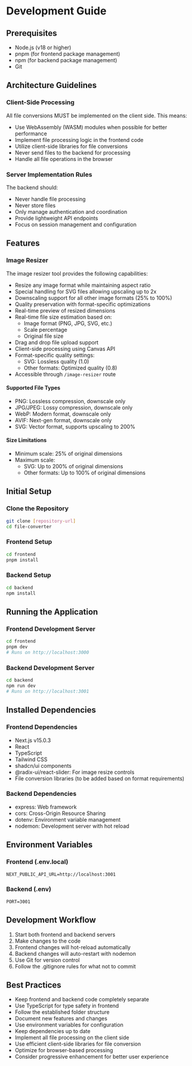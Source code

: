 # Development Guide

## Prerequisites
- Node.js (v18 or higher)
- pnpm (for frontend package management)
- npm (for backend package management)
- Git

## Architecture Guidelines

### Client-Side Processing
All file conversions MUST be implemented on the client side. This means:
- Use WebAssembly (WASM) modules when possible for better performance
- Implement file processing logic in the frontend code
- Utilize client-side libraries for file conversions
- Never send files to the backend for processing
- Handle all file operations in the browser

### Server Implementation Rules
The backend should:
- Never handle file processing
- Never store files
- Only manage authentication and coordination
- Provide lightweight API endpoints
- Focus on session management and configuration

## Features

### Image Resizer
The image resizer tool provides the following capabilities:
- Resize any image format while maintaining aspect ratio
- Special handling for SVG files allowing upscaling up to 2x
- Downscaling support for all other image formats (25% to 100%)
- Quality preservation with format-specific optimizations
- Real-time preview of resized dimensions
- Real-time file size estimation based on:
  - Image format (PNG, JPG, SVG, etc.)
  - Scale percentage
  - Original file size
- Drag and drop file upload support
- Client-side processing using Canvas API
- Format-specific quality settings:
  - SVG: Lossless quality (1.0)
  - Other formats: Optimized quality (0.8)
- Accessible through `/image-resizer` route

#### Supported File Types
- PNG: Lossless compression, downscale only
- JPG/JPEG: Lossy compression, downscale only
- WebP: Modern format, downscale only
- AVIF: Next-gen format, downscale only
- SVG: Vector format, supports upscaling to 200%

#### Size Limitations
- Minimum scale: 25% of original dimensions
- Maximum scale: 
  - SVG: Up to 200% of original dimensions
  - Other formats: Up to 100% of original dimensions

## Initial Setup

### Clone the Repository
```bash
git clone [repository-url]
cd file-converter
```

### Frontend Setup
```bash
cd frontend
pnpm install
```

### Backend Setup
```bash
cd backend
npm install
```

## Running the Application

### Frontend Development Server
```bash
cd frontend
pnpm dev
# Runs on http://localhost:3000
```

### Backend Development Server
```bash
cd backend
npm run dev
# Runs on http://localhost:3001
```

## Installed Dependencies

### Frontend Dependencies
- Next.js v15.0.3
- React
- TypeScript
- Tailwind CSS
- shadcn/ui components
- @radix-ui/react-slider: For image resize controls
- File conversion libraries (to be added based on format requirements)

### Backend Dependencies
- express: Web framework
- cors: Cross-Origin Resource Sharing
- dotenv: Environment variable management
- nodemon: Development server with hot reload

## Environment Variables

### Frontend (.env.local)
```env
NEXT_PUBLIC_API_URL=http://localhost:3001
```

### Backend (.env)
```env
PORT=3001
```

## Development Workflow
1. Start both frontend and backend servers
2. Make changes to the code
3. Frontend changes will hot-reload automatically
4. Backend changes will auto-restart with nodemon
5. Use Git for version control
6. Follow the .gitignore rules for what not to commit

## Best Practices
- Keep frontend and backend code completely separate
- Use TypeScript for type safety in frontend
- Follow the established folder structure
- Document new features and changes
- Use environment variables for configuration
- Keep dependencies up to date
- Implement all file processing on the client side
- Use efficient client-side libraries for file conversion
- Optimize for browser-based processing
- Consider progressive enhancement for better user experience